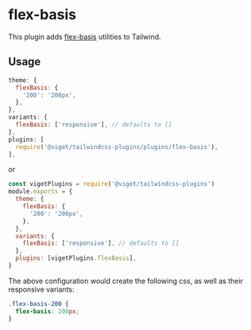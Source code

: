 # flex-basis

This plugin adds [flex-basis](https://developer.mozilla.org/en-US/docs/Web/CSS/flex-basis) utilities to Tailwind.

## Usage

```js
theme: {
  flexBasis: {
    '200': '200px',
  },
},
variants: {
  flexBasis: ['responsive'], // defaults to []
},
plugins: [
  require('@viget/tailwindcss-plugins/plugins/flex-basis'),
],
```

or

```js
const vigetPlugins = require('@viget/tailwindcss-plugins')
module.exports = {
  theme: {
    flexBasis: {
      '200': '200px',
    },
  },
  variants: {
    flexBasis: ['responsive'], // defaults to []
  },
  plugins: [vigetPlugins.flexBasis],
}
```

The above configuration would create the following css, as well as their responsive variants:

```css
.flex-basis-200 {
  flex-basis: 200px;
}
```
